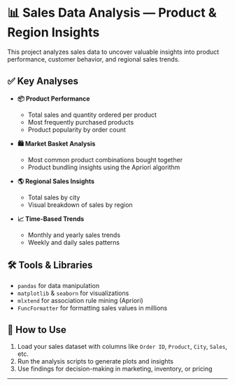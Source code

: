 # 📊 Sales Data Analysis — Product & Region Insights

This project analyzes sales data to uncover valuable insights into product performance, customer behavior, and regional sales trends.

## ✅ Key Analyses

- **📦 Product Performance**
  - Total sales and quantity ordered per product
  - Most frequently purchased products
  - Product popularity by order count

- **🛍️ Market Basket Analysis**
  - Most common product combinations bought together
  - Product bundling insights using the Apriori algorithm

- **🌎 Regional Sales Insights**
  - Total sales by city
  - Visual breakdown of sales by region

- **📈 Time-Based Trends**
  - Monthly and yearly sales trends
  - Weekly and daily sales patterns

## 🛠️ Tools & Libraries
- `pandas` for data manipulation
- `matplotlib` & `seaborn` for visualizations
- `mlxtend` for association rule mining (Apriori)
- `FuncFormatter` for formatting sales values in millions

## 🚀 How to Use
1. Load your sales dataset with columns like `Order ID`, `Product`, `City`, `Sales`, etc.
2. Run the analysis scripts to generate plots and insights
3. Use findings for decision-making in marketing, inventory, or pricing

---

